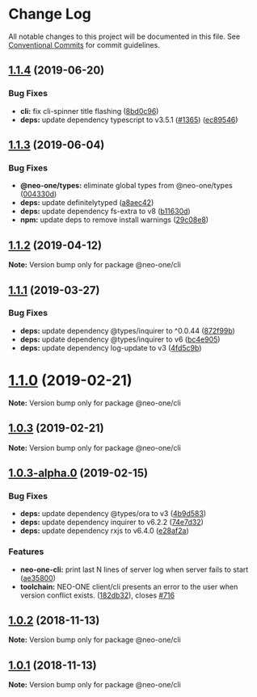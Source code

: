 # Change Log

All notable changes to this project will be documented in this file.
See [Conventional Commits](https://conventionalcommits.org) for commit guidelines.

## [1.1.4](https://github.com/neo-one-suite/neo-one/compare/@neo-one/cli@1.1.3...@neo-one/cli@1.1.4) (2019-06-20)


### Bug Fixes

* **cli:** fix cli-spinner title flashing ([8bd0c96](https://github.com/neo-one-suite/neo-one/commit/8bd0c96))
* **deps:** update dependency typescript to v3.5.1 ([#1365](https://github.com/neo-one-suite/neo-one/issues/1365)) ([ec89546](https://github.com/neo-one-suite/neo-one/commit/ec89546))





## [1.1.3](https://github.com/neo-one-suite/neo-one/compare/@neo-one/cli@1.1.2...@neo-one/cli@1.1.3) (2019-06-04)


### Bug Fixes

* **@neo-one/types:** eliminate global types from @neo-one/types ([004330d](https://github.com/neo-one-suite/neo-one/commit/004330d))
* **deps:** update definitelytyped ([a8aec42](https://github.com/neo-one-suite/neo-one/commit/a8aec42))
* **deps:** update dependency fs-extra to v8 ([b11630d](https://github.com/neo-one-suite/neo-one/commit/b11630d))
* **npm:** update deps to remove install warnings ([29c08e8](https://github.com/neo-one-suite/neo-one/commit/29c08e8))





## [1.1.2](https://github.com/neo-one-suite/neo-one/compare/@neo-one/cli@1.1.1...@neo-one/cli@1.1.2) (2019-04-12)

**Note:** Version bump only for package @neo-one/cli





## [1.1.1](https://github.com/neo-one-suite/neo-one/compare/@neo-one/cli@1.1.0...@neo-one/cli@1.1.1) (2019-03-27)


### Bug Fixes

* **deps:** update dependency @types/inquirer to ^0.0.44 ([872f99b](https://github.com/neo-one-suite/neo-one/commit/872f99b))
* **deps:** update dependency @types/inquirer to v6 ([bc4e905](https://github.com/neo-one-suite/neo-one/commit/bc4e905))
* **deps:** update dependency log-update to v3 ([4fd5c9b](https://github.com/neo-one-suite/neo-one/commit/4fd5c9b))





# [1.1.0](https://github.com/neo-one-suite/neo-one/compare/@neo-one/cli@1.0.3...@neo-one/cli@1.1.0) (2019-02-21)

**Note:** Version bump only for package @neo-one/cli





## [1.0.3](https://github.com/neo-one-suite/neo-one/compare/@neo-one/cli@1.0.3-alpha.0...@neo-one/cli@1.0.3) (2019-02-21)

**Note:** Version bump only for package @neo-one/cli





## [1.0.3-alpha.0](https://github.com/neo-one-suite/neo-one/compare/@neo-one/cli@1.0.2...@neo-one/cli@1.0.3-alpha.0) (2019-02-15)


### Bug Fixes

* **deps:** update dependency @types/ora to v3 ([4b9d583](https://github.com/neo-one-suite/neo-one/commit/4b9d583))
* **deps:** update dependency inquirer to v6.2.2 ([74e7d32](https://github.com/neo-one-suite/neo-one/commit/74e7d32))
* **deps:** update dependency rxjs to v6.4.0 ([e28af2a](https://github.com/neo-one-suite/neo-one/commit/e28af2a))


### Features

* **neo-one-cli:** print last N lines of server log when server fails to start ([ae35800](https://github.com/neo-one-suite/neo-one/commit/ae35800))
* **toolchain:** NEO-ONE client/cli presents an error to the user when version conflict exists. ([182db32](https://github.com/neo-one-suite/neo-one/commit/182db32)), closes [#716](https://github.com/neo-one-suite/neo-one/issues/716)





## [1.0.2](https://github.com/neo-one-suite/neo-one/compare/@neo-one/cli@1.0.1...@neo-one/cli@1.0.2) (2018-11-13)

**Note:** Version bump only for package @neo-one/cli





## [1.0.1](https://github.com/neo-one-suite/neo-one/compare/@neo-one/cli@1.0.0...@neo-one/cli@1.0.1) (2018-11-13)

**Note:** Version bump only for package @neo-one/cli
